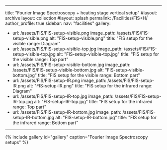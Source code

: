 
---
title:  "Fourier Image Spectroscopy + heating stage vertical setup"
#layout: archive
layout: collection
#layout: splash
permalink: /Facilities/FIS+H/
author_profile: true
sidebar:
  nav: "facilities"
gallery:
  - url: /assets/FIS/FIS-setup-visible.png
    image_path: /assets/FIS/FIS-setup-visible.png
    alt: "FIS-setup-visible.png"
    title: "FIS setup for the visible range: Diagram"
  - url: /assets/FIS/FIS-setup-visible-top.jpg
    image_path: /assets/FIS/FIS-setup-visible-top.jpg
    alt: "FIS-setup-visible-top.jpg"
    title: "FIS setup for the visible range: Top part"
  - url: /assets/FIS/FIS-setup-visible-bottom.jpg
    image_path: /assets/FIS/FIS-setup-visible-bottom.jpg
    alt: "FIS-setup-visible-bottom.jpg"
    title: "FIS setup for the visible range: Bottom part"
  - url: /assets/FIS/FIS-setup-IR.png
    image_path: /assets/FIS/FIS-setup-IR.png
    alt: "FIS-setup-IR.png"
    title: "FIS setup for the infrared range: Diagram"
  - url: /assets/FIS/FIS-setup-IR-top.jpg
    image_path: /assets/FIS/FIS-setup-IR-top.jpg
    alt: "FIS-setup-IR-top.jpg"
    title: "FIS setup for the infrared range: Top part"
  - url: /assets/FIS/FIS-setup-IR-bottom.jpg
    image_path: /assets/FIS/FIS-setup-IR-bottom.jpg
    alt: "FIS-setup-IR-bottom.jpg"
    title: "FIS setup for the infrared range: Bottom part"
---
{% include gallery id="gallery" caption="Fourier Image Spectroscopy setups" %}
<!-- {% include gallery id="gallery" layout="" caption="Fourier Image Spectroscopy setup" %} -->
<!-- {% include gallery id="gallery" layout="" caption="This is a half gallery layout example." %} -->

<!--<figure style="width: 100%" class="align-left">
  <img src="{{ site.url }}{{ site.baseurl }}/assets/FIS/FIS-setup-visible.png">
</figure> 

<figure style="width: 50%" class="align-left">
  <img src="{{ site.url }}{{ site.baseurl }}/assets/FIS/FIS-setup-visible-top.jpg">
</figure> 
<figure style="width: 50%" class="align-left">
  <img src="{{ site.url }}{{ site.baseurl }}/assets/FIS/FIS-setup-IR-top.jpg">
</figure> 
<figure style="width: 50%" class="align-left">
  <img src="{{ site.url }}{{ site.baseurl }}/assets/FIS/FIS-setup-visible-bottom.jpg">
</figure> 
<figure style="width: 50%" class="align-left">
  <img src="{{ site.url }}{{ site.baseurl }}/assets/FIS/FIS-setup-IR-bottom.jpg">
</figure> -->

